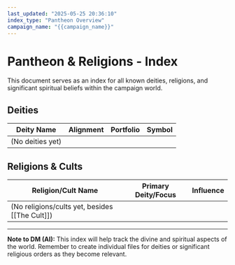 ```yaml
---
last_updated: "2025-05-25 20:36:10"
index_type: "Pantheon Overview"
campaign_name: "{{campaign_name}}"
---
```

# Pantheon & Religions - Index

This document serves as an index for all known deities, religions, and significant spiritual beliefs within the campaign world.

## Deities

| Deity Name | Alignment | Portfolio | Symbol |
|---|---|---|---|
| (No deities yet) | | | |

## Religions & Cults

| Religion/Cult Name | Primary Deity/Focus | Influence |
|---|---|---|
| (No religions/cults yet, besides [[The Cult]]) | | |

---
**Note to DM (AI):** This index will help track the divine and spiritual aspects of the world. Remember to create individual files for deities or significant religious orders as they become relevant.